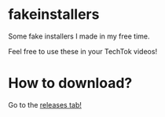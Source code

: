 # fakeinstallers

Some fake installers I made in my free  time.

Feel free to use these in your TechTok videos!

# How to download?

Go to the [releases tab!](https://github.com/wavetecrr/fakeinstallers/releases)

